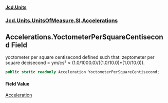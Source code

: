 #### [Jcd.Units](index 'index')
### [Jcd.Units.UnitsOfMeasure.SI](Jcd.Units.UnitsOfMeasure.SI 'Jcd.Units.UnitsOfMeasure.SI').[Accelerations](Accelerations 'Jcd.Units.UnitsOfMeasure.SI.Accelerations')

## Accelerations.YoctometerPerSquareCentisecond Field

yoctometer per square centisecond defined such that: zeptometer per square decisecond = ym/cs² ×
(1.0/1000.0)/((1.0/10.0)*(1.0/10.0)).

```csharp
public static readonly Acceleration YoctometerPerSquareCentisecond;
```

#### Field Value
[Acceleration](Acceleration 'Jcd.Units.UnitTypes.Acceleration')